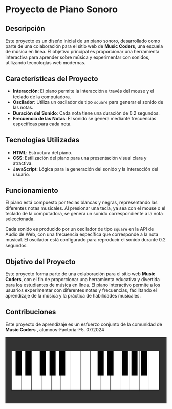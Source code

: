 # Proyecto de Piano Sonoro

## Descripción

Este proyecto es un diseño inicial de un piano sonoro, desarrollado como parte de una colaboración para el sitio web de **Music Coders**, una escuela de música en línea. El objetivo principal es proporcionar una herramienta interactiva para aprender sobre música y experimentar con sonidos, utilizando tecnologías web modernas.

## Características del Proyecto

- **Interacción**: El piano permite la interacción a través del mouse y el teclado de la computadora.
- **Oscilador**: Utiliza un oscilador de tipo `square` para generar el sonido de las notas.
- **Duración del Sonido**: Cada nota tiene una duración de 0.2 segundos.
- **Frecuencia de las Notas**: El sonido se genera mediante frecuencias específicas para cada nota.

## Tecnologías Utilizadas

- **HTML**: Estructura del piano.
- **CSS**: Estilización del piano para una presentación visual clara y atractiva.
- **JavaScript**: Lógica para la generación del sonido y la interacción del usuario.

## Funcionamiento

El piano está compuesto por teclas blancas y negras, representando las diferentes notas musicales. Al presionar una tecla, ya sea con el mouse o el teclado de la computadora, se genera un sonido correspondiente a la nota seleccionada.

Cada sonido es producido por un oscilador de tipo `square` en la API de Audio de Web, con una frecuencia específica que corresponde a la nota musical. El oscilador está configurado para reproducir el sonido durante 0.2 segundos.

## Objetivo del Proyecto

Este proyecto forma parte de una colaboración para el sitio web **Music Coders**, con el fin de proporcionar una herramienta educativa y divertida para los estudiantes de música en línea. El piano interactivo permite a los usuarios experimentar con diferentes notas y frecuencias, facilitando el aprendizaje de la música y la práctica de habilidades musicales.

## Contribuciones

Este proyecto de aprendizaje es un esfuerzo conjunto de la comunidad de **Music Coders** , alumnos-Factoría-F5.
07/2024

![Piano-sonoro](piano-sonoro-readme.png)
